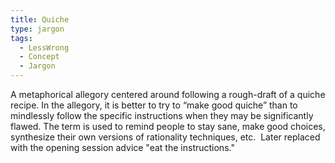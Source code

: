 ```yaml
---
title: Quiche
type: jargon
tags:
  - LessWrong
  - Concept
  - Jargon
---
```




A metaphorical allegory centered around following a rough-draft of a quiche recipe. In the allegory, it is better to try to “make good quiche” than to mindlessly follow the specific instructions when they may be significantly flawed. The term is used to remind people to stay sane, make good choices, synthesize their own versions of rationality techniques, etc.  Later replaced with the opening session advice "eat the instructions."  
 